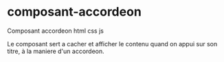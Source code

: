 # composant-accordeon
Composant accordeon html css js

Le composant sert a cacher et afficher le contenu quand on appui sur son titre, à la maniere d'un accordeon.


